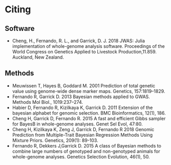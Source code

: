 # Citing

## Software

* Cheng, H., Fernando, R. L., and Garrick, D. J. 2018 JWAS: Julia implementation of whole-genome analysis software. Proceedings of the World Congress on Genetics Applied to Livestock Production,11.859. Auckland, New Zealand.

## Methods

* Meuwissen T, Hayes B, Goddard M. 2001 Prediction of total genetic value using genome-wide dense marker maps. Genetics, 157:1819–1829.
* Fernando R, Garrick D. 2013 Bayesian methods applied to GWAS. Methods Mol Biol., 1019:237–274.
* Habier D, Fernando R, Kizilkaya K, Garrick D. 2011 Extension of the bayesian alphabet for genomic selection. BMC Bioinformatics, 12(1), 186.
* Cheng H, Garrick D, Fernando R. 2015 A fast and efficient Gibbs sampler for BayesB in whole-genome analyses. Genet Sel Evol, 47:80.
* Cheng H, Kizilkaya K, Zeng J, Garrick D, Fernando R 2018 Genomic Prediction from Multiple-Trait Bayesian Regression Methods Using Mixture Priors. Genetics, 209(1): 89-103.
* Fernando R, Dekkers J,Garrick D. 2015 A class of Bayesian methods to combine large numbers of genotyped and non-genotyped animals for whole-genome analyses. Genetics Selection Evolution, 46(1), 50.
